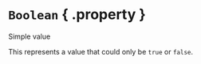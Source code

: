# ``Boolean`` { .property }
Simple value

This represents a value that could only be ``true`` or ``false``.
